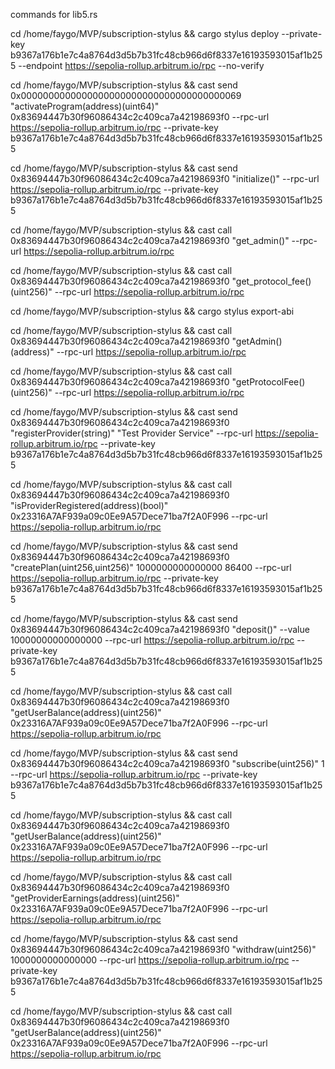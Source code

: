 commands for lib5.rs

cd /home/faygo/MVP/subscription-stylus && cargo stylus deploy --private-key b9367a176b1e7c4a8764d3d5b7b31fc48cb966d6f8337e16193593015af1b255 --endpoint https://sepolia-rollup.arbitrum.io/rpc --no-verify

cd /home/faygo/MVP/subscription-stylus && cast send 0x0000000000000000000000000000000000000069 "activateProgram(address)(uint64)" 0x83694447b30f96086434c2c409ca7a42198693f0 --rpc-url https://sepolia-rollup.arbitrum.io/rpc --private-key b9367a176b1e7c4a8764d3d5b7b31fc48cb966d6f8337e16193593015af1b255

cd /home/faygo/MVP/subscription-stylus && cast send 0x83694447b30f96086434c2c409ca7a42198693f0 "initialize()" --rpc-url https://sepolia-rollup.arbitrum.io/rpc --private-key b9367a176b1e7c4a8764d3d5b7b31fc48cb966d6f8337e16193593015af1b255

cd /home/faygo/MVP/subscription-stylus && cast call 0x83694447b30f96086434c2c409ca7a42198693f0 "get_admin()" --rpc-url https://sepolia-rollup.arbitrum.io/rpc

cd /home/faygo/MVP/subscription-stylus && cast call 0x83694447b30f96086434c2c409ca7a42198693f0 "get_protocol_fee()(uint256)" --rpc-url https://sepolia-rollup.arbitrum.io/rpc

cd /home/faygo/MVP/subscription-stylus && cargo stylus export-abi

cd /home/faygo/MVP/subscription-stylus && cast call 0x83694447b30f96086434c2c409ca7a42198693f0 "getAdmin()(address)" --rpc-url https://sepolia-rollup.arbitrum.io/rpc

cd /home/faygo/MVP/subscription-stylus && cast call 0x83694447b30f96086434c2c409ca7a42198693f0 "getProtocolFee()(uint256)" --rpc-url https://sepolia-rollup.arbitrum.io/rpc

cd /home/faygo/MVP/subscription-stylus && cast send 0x83694447b30f96086434c2c409ca7a42198693f0 "registerProvider(string)" "Test Provider Service" --rpc-url https://sepolia-rollup.arbitrum.io/rpc --private-key b9367a176b1e7c4a8764d3d5b7b31fc48cb966d6f8337e16193593015af1b255

cd /home/faygo/MVP/subscription-stylus && cast call 0x83694447b30f96086434c2c409ca7a42198693f0 "isProviderRegistered(address)(bool)" 0x23316A7AF939a09c0Ee9A57Dece71ba7f2A0F996 --rpc-url https://sepolia-rollup.arbitrum.io/rpc

cd /home/faygo/MVP/subscription-stylus && cast send 0x83694447b30f96086434c2c409ca7a42198693f0 "createPlan(uint256,uint256)" 1000000000000000 86400 --rpc-url https://sepolia-rollup.arbitrum.io/rpc --private-key b9367a176b1e7c4a8764d3d5b7b31fc48cb966d6f8337e16193593015af1b255

cd /home/faygo/MVP/subscription-stylus && cast send 0x83694447b30f96086434c2c409ca7a42198693f0 "deposit()" --value 10000000000000000 --rpc-url https://sepolia-rollup.arbitrum.io/rpc --private-key b9367a176b1e7c4a8764d3d5b7b31fc48cb966d6f8337e16193593015af1b255

cd /home/faygo/MVP/subscription-stylus && cast call 0x83694447b30f96086434c2c409ca7a42198693f0 "getUserBalance(address)(uint256)" 0x23316A7AF939a09c0Ee9A57Dece71ba7f2A0F996 --rpc-url https://sepolia-rollup.arbitrum.io/rpc

cd /home/faygo/MVP/subscription-stylus && cast send 0x83694447b30f96086434c2c409ca7a42198693f0 "subscribe(uint256)" 1 --rpc-url https://sepolia-rollup.arbitrum.io/rpc --private-key b9367a176b1e7c4a8764d3d5b7b31fc48cb966d6f8337e16193593015af1b255

cd /home/faygo/MVP/subscription-stylus && cast call 0x83694447b30f96086434c2c409ca7a42198693f0 "getUserBalance(address)(uint256)" 0x23316A7AF939a09c0Ee9A57Dece71ba7f2A0F996 --rpc-url https://sepolia-rollup.arbitrum.io/rpc

cd /home/faygo/MVP/subscription-stylus && cast call 0x83694447b30f96086434c2c409ca7a42198693f0 "getProviderEarnings(address)(uint256)" 0x23316A7AF939a09c0Ee9A57Dece71ba7f2A0F996 --rpc-url https://sepolia-rollup.arbitrum.io/rpc

cd /home/faygo/MVP/subscription-stylus && cast send 0x83694447b30f96086434c2c409ca7a42198693f0 "withdraw(uint256)" 1000000000000000 --rpc-url https://sepolia-rollup.arbitrum.io/rpc --private-key b9367a176b1e7c4a8764d3d5b7b31fc48cb966d6f8337e16193593015af1b255

cd /home/faygo/MVP/subscription-stylus && cast call 0x83694447b30f96086434c2c409ca7a42198693f0 "getUserBalance(address)(uint256)" 0x23316A7AF939a09c0Ee9A57Dece71ba7f2A0F996 --rpc-url https://sepolia-rollup.arbitrum.io/rpc

